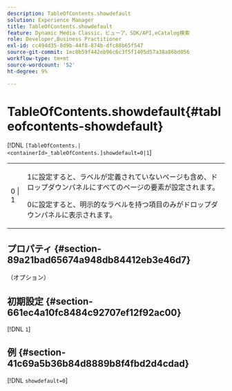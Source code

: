 ```yaml
---
description: TableOfContents.showdefault
solution: Experience Manager
title: TableOfContents.showdefault
feature: Dynamic Media Classic，ビューア，SDK/API,eCatalog検索
role: Developer,Business Practitioner
exl-id: cc494d35-8d9b-44f8-874b-dfc88b65f547
source-git-commit: 1ec8b59f442eb96c6c3f5f1405d57a38a86bd056
workflow-type: tm+mt
source-wordcount: '52'
ht-degree: 9%

---
```


# TableOfContents.showdefault{#tableofcontents-showdefault}

[!DNL `[TableOfContents.|<containerId>_tableOfContents.]showdefault=0|1`]

<table id="table_BE34F807437C4955A2A640495E05138F"> 
 <tbody> 
  <tr> 
   <td> <p> <span class="codeph"> 0 | 1</span> </p> </td> 
   <td> <p> <span class="codeph"> 1</span>に設定すると、ラベルが定義されていないページも含め、ドロップダウンパネルにすべてのページの要素が設定されます。 </p> <p><span class="codeph"> 0</span>に設定すると、明示的なラベルを持つ項目のみがドロップダウンパネルに表示されます。 </p> </td> 
  </tr> 
 </tbody> 
</table>

## プロパティ {#section-89a21bad65674a948db84412eb3e46d7}

（オプション）

## 初期設定 {#section-661ec4a10fc8484c92707ef12f92ac00}

[!DNL `1`]

## 例 {#section-41c69a5b36b84d8889b8f4fbd2d4cdad}

[!DNL `showdefault=0`]

